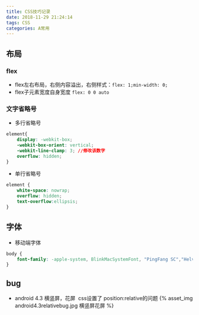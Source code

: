 ```yaml
---
title: CSS技巧记录
date: 2018-11-29 21:24:14
tags: CSS
categories: A常用
---
```


## 布局
### flex
* flex左右布局，右侧内容溢出，右侧样式：`flex: 1;min-width: 0;`
* flex子元素宽度自身宽度 `flex: 0 0 auto`

### 文字省略号
* 多行省略号
```css
element{
    display: -webkit-box;
    -webkit-box-orient: vertical;
    -webkit-line-clamp: 3; //修改该数字
    overflow: hidden;   
}
```
* 单行省略号
```css
element {
    white-space: nowrap;
	overflow: hidden;
    text-overflow:ellipsis;
}
```


## 字体
* 移动端字体
```css
body {
    font-family: -apple-system, BlinkMacSystemFont, "PingFang SC","Helvetica Neue",STHeiti,"Microsoft Yahei",Tahoma,Simsun,sans-serif;
}
```

## bug
* android 4.3 横竖屏，花屏  css设置了 position:relative的问题
{% asset_img android4.3relativebug.jpg 横竖屏花屏 %}
